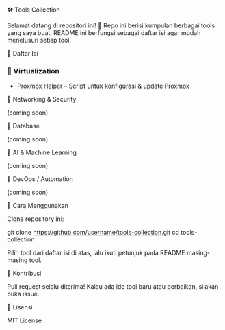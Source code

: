 🛠️ Tools Collection

Selamat datang di repositori ini! 🎉
Repo ini berisi kumpulan berbagai tools yang saya buat. README ini berfungsi sebagai daftar isi agar mudah menelusuri setiap tool.

📖 Daftar Isi
### 🔹 Virtualization
- [Proxmox Helper](./proxmox/proxmox-helper) – Script untuk konfigurasi & update Proxmox

🔹 Networking & Security

(coming soon)

🔹 Database

(coming soon)

🔹 AI & Machine Learning

(coming soon)

🔹 DevOps / Automation

(coming soon)

🚀 Cara Menggunakan

Clone repository ini:

git clone https://github.com/username/tools-collection.git
cd tools-collection


Pilih tool dari daftar isi di atas, lalu ikuti petunjuk pada README masing-masing tool.

🤝 Kontribusi

Pull request selalu diterima!
Kalau ada ide tool baru atau perbaikan, silakan buka issue.

📜 Lisensi

MIT License
